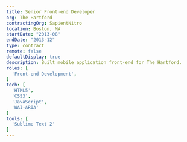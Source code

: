```yaml
---
title: Senior Front-end Developer
org: The Hartford
contractingOrg: SapientNitro
location: Boston, MA
startDate: "2013-08"
endDate: "2013-12"
type: contract
remote: false
defaultDisplay: true
description: Built mobile application front-end for The Hartford.
roles: [
  'Front-end Development',
]
tech: [
  'HTML5',
  'CSS3',
  'JavaScript',
  'WAI-ARIA'
]
tools: [
  'Sublime Text 2'
]
---
```

